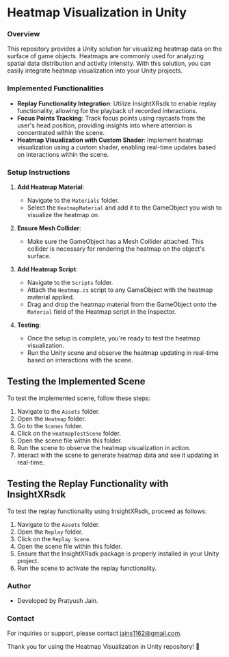# Heatmap Visualization in Unity

### Overview
This repository provides a Unity solution for visualizing heatmap data on the surface of game objects. Heatmaps are commonly used for analyzing spatial data distribution and activity intensity. With this solution, you can easily integrate heatmap visualization into your Unity projects.

### Implemented Functionalities
- **Replay Functionality Integration**: Utilize InsightXRsdk to enable replay functionality, allowing for the playback of recorded interactions.
- **Focus Points Tracking**: Track focus points using raycasts from the user's head position, providing insights into where attention is concentrated within the scene.
- **Heatmap Visualization with Custom Shader**: Implement heatmap visualization using a custom shader, enabling real-time updates based on interactions within the scene.

### Setup Instructions
1. **Add Heatmap Material**:
   - Navigate to the `Materials` folder.
   - Select the `HeatmapMaterial` and add it to the GameObject you wish to visualize the heatmap on.

2. **Ensure Mesh Collider**:
   - Make sure the GameObject has a Mesh Collider attached. This collider is necessary for rendering the heatmap on the object's surface.

3. **Add Heatmap Script**:
   - Navigate to the `Scripts` folder.
   - Attach the `Heatmap.cs` script to any GameObject with the heatmap material applied.
   - Drag and drop the heatmap material from the GameObject onto the `Material` field of the Heatmap script in the Inspector.

4. **Testing**:
   - Once the setup is complete, you're ready to test the heatmap visualization.
   - Run the Unity scene and observe the heatmap updating in real-time based on interactions with the scene.

## Testing the Implemented Scene
To test the implemented scene, follow these steps:
1. Navigate to the `Assets` folder.
2. Open the `Heatmap` folder.
3. Go to the `Scenes` folder.
4. Click on the `HeatmapTestScene` folder.
5. Open the scene file within this folder.
6. Run the scene to observe the heatmap visualization in action.
7. Interact with the scene to generate heatmap data and see it updating in real-time.

## Testing the Replay Functionality with InsightXRsdk
To test the replay functionality using InsightXRsdk, proceed as follows:
1. Navigate to the `Assets` folder.
2. Open the `Replay` folder.
3. Click on the `Replay Scene`.
4. Open the scene file within this folder.
5. Ensure that the InsightXRsdk package is properly installed in your Unity project.
6. Run the scene to activate the replay functionality.

### Author
- Developed by Pratyush Jain.

### Contact
For inquiries or support, please contact jains1162@gmail.com.

Thank you for using the Heatmap Visualization in Unity repository! 🚀